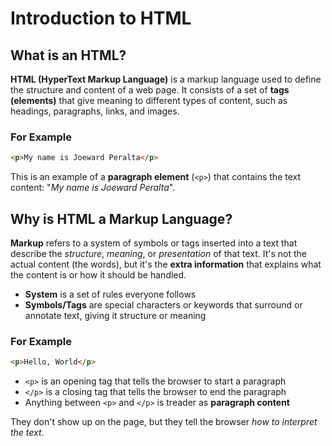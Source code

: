 # Introduction to HTML

## What is an HTML?

**HTML (HyperText Markup Language)** is a markup language used to define the structure and content of a web page. It consists of a set of **tags (elements)** that give meaning to different types of content, such as headings, paragraphs, links, and images.

### For Example

```html
<p>My name is Joeward Peralta</p>
```

This is an example of a **paragraph element** (`<p>`) that contains the text content: "_My name is Joeward Peralta_".

## Why is HTML a Markup Language?

**Markup** refers to a system of symbols or tags inserted into a text that describe the _structure_, _meaning_, or _presentation_ of that text. It's not the actual content (the words), but it's the **extra information** that explains what the content is or how it should be handled.

- **System** is a set of rules everyone follows
- **Symbols/Tags** are special characters or keywords that surround or annotate text, giving it structure or meaning

### For Example

```html
<p>Hello, World</p>
```

- `<p>` is an opening tag that tells the browser to start a paragraph
- `</p>` is a closing tag that tells the browser to end the paragraph
- Anything between `<p>` and `</p>` is treader as **paragraph content**

They don't show up on the page, but they tell the browser _how to interpret the text_.
